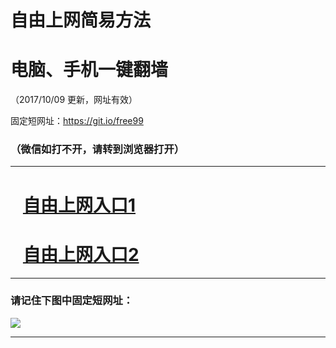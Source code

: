 ﻿# 自由上网简易方法

# 电脑、手机一键翻墙

（2017/10/09 更新，网址有效）

固定短网址：https://git.io/free99

### （微信如打不开，请转到浏览器打开）


***





# &nbsp;&nbsp; <a href="http://ft1609028604.fwq-tz-1001.info/fwqtz01.html?t=100900121873 " target="_blank">自由上网入口1</a>
# &nbsp;&nbsp; <a href="http://ft1011624900.fwq-tz-1002.info/fwqtz02.html?t=100900128491 " target="_blank">自由上网入口2</a>
***

### 请记住下图中固定短网址：

<img src="https://s3-us-west-2.amazonaws.com/fwq-1001/yjfq-20170905okok.png" /> 


***

